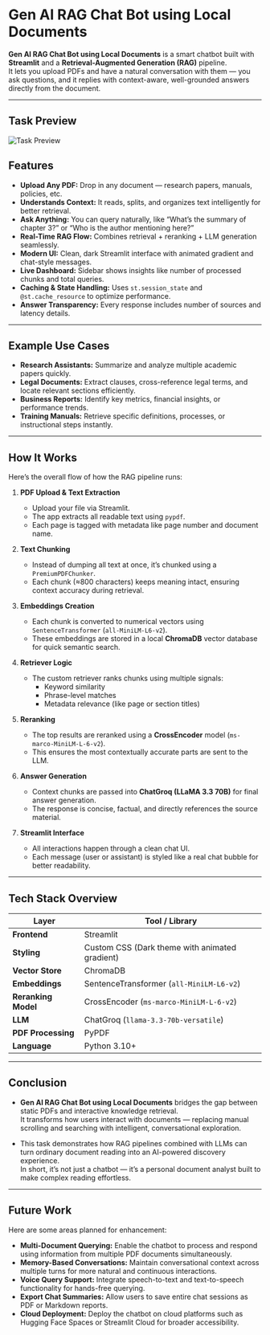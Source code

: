 # Gen AI RAG Chat Bot using Local Documents

**Gen AI RAG Chat Bot using Local Documents** is a smart chatbot built with **Streamlit** and a **Retrieval-Augmented Generation (RAG)** pipeline.  
It lets you upload PDFs and have a natural conversation with them — you ask questions, and it replies with context-aware, well-grounded answers directly from the document.

---
## Task Preview
![Task Preview](https://image2url.com/images/1761714183830-388ad1fe-d47e-48f6-9f1a-bf3866d4a450.png)


## Features

- **Upload Any PDF:** Drop in any document — research papers, manuals, policies, etc.  
- **Understands Context:** It reads, splits, and organizes text intelligently for better retrieval.  
- **Ask Anything:** You can query naturally, like “What’s the summary of chapter 3?” or “Who is the author mentioning here?”  
- **Real-Time RAG Flow:** Combines retrieval + reranking + LLM generation seamlessly.  
- **Modern UI:** Clean, dark Streamlit interface with animated gradient and chat-style messages.  
- **Live Dashboard:** Sidebar shows insights like number of processed chunks and total queries.  
- **Caching & State Handling:** Uses `st.session_state` and `@st.cache_resource` to optimize performance.  
- **Answer Transparency:** Every response includes number of sources and latency details.

---

## Example Use Cases

- **Research Assistants:** Summarize and analyze multiple academic papers quickly.  
- **Legal Documents:** Extract clauses, cross-reference legal terms, and locate relevant sections efficiently.  
- **Business Reports:** Identify key metrics, financial insights, or performance trends.  
- **Training Manuals:** Retrieve specific definitions, processes, or instructional steps instantly.

---

## How It Works

Here’s the overall flow of how the RAG pipeline runs:

1. **PDF Upload & Text Extraction**  
   - Upload your file via Streamlit.  
   - The app extracts all readable text using `pypdf`.  
   - Each page is tagged with metadata like page number and document name.

2. **Text Chunking**  
   - Instead of dumping all text at once, it’s chunked using a `PremiumPDFChunker`.  
   - Each chunk (≈800 characters) keeps meaning intact, ensuring context accuracy during retrieval.

3. **Embeddings Creation**  
   - Each chunk is converted to numerical vectors using `SentenceTransformer` (`all-MiniLM-L6-v2`).  
   - These embeddings are stored in a local **ChromaDB** vector database for quick semantic search.

4. **Retriever Logic**  
   - The custom retriever ranks chunks using multiple signals:  
     - Keyword similarity  
     - Phrase-level matches  
     - Metadata relevance (like page or section titles)

5. **Reranking**  
   - The top results are reranked using a **CrossEncoder** model (`ms-marco-MiniLM-L-6-v2`).  
   - This ensures the most contextually accurate parts are sent to the LLM.

6. **Answer Generation**  
   - Context chunks are passed into **ChatGroq (LLaMA 3.3 70B)** for final answer generation.  
   - The response is concise, factual, and directly references the source material.

7. **Streamlit Interface**  
   - All interactions happen through a clean chat UI.  
   - Each message (user or assistant) is styled like a real chat bubble for better readability.

---

## Tech Stack Overview

| Layer | Tool / Library |
|-------|----------------|
| **Frontend** | Streamlit |
| **Styling** | Custom CSS (Dark theme with animated gradient) |
| **Vector Store** | ChromaDB |
| **Embeddings** | SentenceTransformer (`all-MiniLM-L6-v2`) |
| **Reranking Model** | CrossEncoder (`ms-marco-MiniLM-L-6-v2`) |
| **LLM** | ChatGroq (`llama-3.3-70b-versatile`) |
| **PDF Processing** | PyPDF |
| **Language** | Python 3.10+ |

---

## Conclusion

- **Gen AI RAG Chat Bot using Local Documents** bridges the gap between static PDFs and interactive knowledge retrieval.  
  It transforms how users interact with documents — replacing manual scrolling and searching with intelligent, conversational exploration.

- This task demonstrates how RAG pipelines combined with LLMs can turn ordinary document reading into an AI-powered discovery experience.  
  In short, it’s not just a chatbot — it’s a personal document analyst built to make complex reading effortless.

---

## Future Work

Here are some areas planned for enhancement:

- **Multi-Document Querying:** Enable the chatbot to process and respond using information from multiple PDF documents simultaneously.  
- **Memory-Based Conversations:** Maintain conversational context across multiple turns for more natural and continuous interactions.  
- **Voice Query Support:** Integrate speech-to-text and text-to-speech functionality for hands-free querying.  
- **Export Chat Summaries:** Allow users to save entire chat sessions as PDF or Markdown reports.  
- **Cloud Deployment:** Deploy the chatbot on cloud platforms such as Hugging Face Spaces or Streamlit Cloud for broader accessibility.
